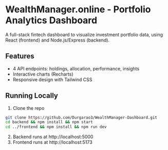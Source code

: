 # WealthManager.online - Portfolio Analytics Dashboard

A full-stack fintech dashboard to visualize investment portfolio data, using React (frontend) and Node.js/Express (backend).

## Features
- 4 API endpoints: holdings, allocation, performance, insights
- Interactive charts (Recharts)
- Responsive design with Tailwind CSS

## Running Locally
1. Clone the repo
```bash
git clone https://github.com/Durgarao3/WealthManager-Dashboard.git
cd backend && npm install && npm start
cd ../frontend && npm install && npm run dev
```
2. Backend runs at http://localhost:5000
3. Frontend runs at http://localhost:5173
